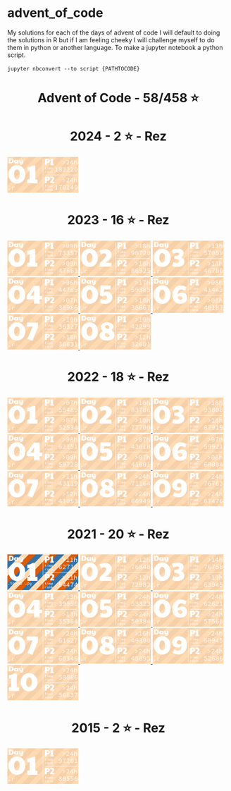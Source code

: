 # advent_of_code
My solutions for each of the days of advent of code
I will default to doing the solutions in R but if I am feeling cheeky I will challenge myself to do them in python or another language.
To make a jupyter notebook a python script.
```
jupyter nbconvert --to script {PATHTOCODE}
```

<!-- AOC TILES BEGIN -->
<h1 align="center">
  Advent of Code - 58/458 ⭐
</h1>
<h1 align="center">
  2024 - 2 ⭐ - Rez
</h1>
<a href="2024/01/code/01.r">
  <img src=".aoc_tiles/tiles/2024/01.png" width="161px">
</a>
<h1 align="center">
  2023 - 16 ⭐ - Rez
</h1>
<a href="2023/01/code/01.r">
  <img src=".aoc_tiles/tiles/2023/01.png" width="161px">
</a>
<a href="2023/02/code/02.r">
  <img src=".aoc_tiles/tiles/2023/02.png" width="161px">
</a>
<a href="2023/03/code/03.r">
  <img src=".aoc_tiles/tiles/2023/03.png" width="161px">
</a>
<a href="2023/04/code/04.r">
  <img src=".aoc_tiles/tiles/2023/04.png" width="161px">
</a>
<a href="2023/05/code/05.r">
  <img src=".aoc_tiles/tiles/2023/05.png" width="161px">
</a>
<a href="2023/06/code/06.r">
  <img src=".aoc_tiles/tiles/2023/06.png" width="161px">
</a>
<a href="2023/07/code/07.r">
  <img src=".aoc_tiles/tiles/2023/07.png" width="161px">
</a>
<a href="2023/08/code/08.r">
  <img src=".aoc_tiles/tiles/2023/08.png" width="161px">
</a>
<h1 align="center">
  2022 - 18 ⭐ - Rez
</h1>
<a href="2022/01/code/01.r">
  <img src=".aoc_tiles/tiles/2022/01.png" width="161px">
</a>
<a href="2022/02/code/02.r">
  <img src=".aoc_tiles/tiles/2022/02.png" width="161px">
</a>
<a href="2022/03/code/03.r">
  <img src=".aoc_tiles/tiles/2022/03.png" width="161px">
</a>
<a href="2022/04/code/04.r">
  <img src=".aoc_tiles/tiles/2022/04.png" width="161px">
</a>
<a href="2022/05/code/05.r">
  <img src=".aoc_tiles/tiles/2022/05.png" width="161px">
</a>
<a href="2022/06/code/06.r">
  <img src=".aoc_tiles/tiles/2022/06.png" width="161px">
</a>
<a href="2022/07/code/07.r">
  <img src=".aoc_tiles/tiles/2022/07.png" width="161px">
</a>
<a href="2022/08/code/08.r">
  <img src=".aoc_tiles/tiles/2022/08.png" width="161px">
</a>
<a href="2022/09/code/09.r">
  <img src=".aoc_tiles/tiles/2022/09.png" width="161px">
</a>
<h1 align="center">
  2021 - 20 ⭐ - Rez
</h1>
<a href="2021/01/code/01.ipynb">
  <img src=".aoc_tiles/tiles/2021/01.png" width="161px">
</a>
<a href="2021/02/code/day2.r">
  <img src=".aoc_tiles/tiles/2021/02.png" width="161px">
</a>
<a href="2021/03/code/day3.r">
  <img src=".aoc_tiles/tiles/2021/03.png" width="161px">
</a>
<a href="2021/04/code/day4.r">
  <img src=".aoc_tiles/tiles/2021/04.png" width="161px">
</a>
<a href="2021/05/code/day5.r">
  <img src=".aoc_tiles/tiles/2021/05.png" width="161px">
</a>
<a href="2021/06/code/day6.r">
  <img src=".aoc_tiles/tiles/2021/06.png" width="161px">
</a>
<a href="2021/07/code/day7.r">
  <img src=".aoc_tiles/tiles/2021/07.png" width="161px">
</a>
<a href="2021/08/code/day8.r">
  <img src=".aoc_tiles/tiles/2021/08.png" width="161px">
</a>
<a href="2021/09/code/day9.r">
  <img src=".aoc_tiles/tiles/2021/09.png" width="161px">
</a>
<a href="2021/10/code/day10.r">
  <img src=".aoc_tiles/tiles/2021/10.png" width="161px">
</a>
<h1 align="center">
  2015 - 2 ⭐ - Rez
</h1>
<a href="2015/01/code/01.r">
  <img src=".aoc_tiles/tiles/2015/01.png" width="161px">
</a>
<!-- AOC TILES END -->